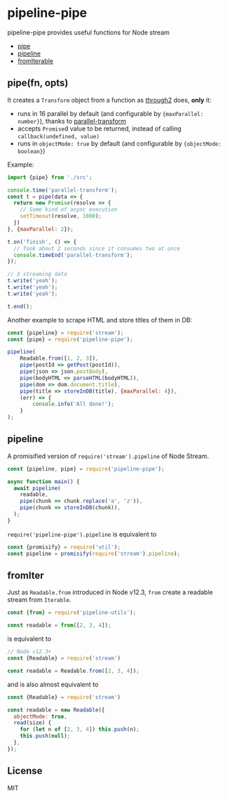 # pipeline-pipe

pipeline-pipe provides useful functions for Node stream 

* [pipe](#pipe)
* [pipeline](#pipeline)
* [fromIterable](#fromIterable)

## pipe(fn, opts)

It creates a `Transform` object from a function as [through2](https://github.com/rvagg/through2) does, **only** it:

* runs in 16 parallel by default (and configurable by `{maxParallel: number}`), thanks to [parallel-transform](https://github.com/mafintosh/parallel-transform)
* accepts `Promise`d value to be returned, instead of calling `callback(undefined, value)`
* runs in `objectMode: true` by default (and configurable by `{objectMode: boolean}`)

Example:

```js
import {pipe} from './src';

console.time('parallel-transform');
const t = pipe(data => {
  return new Promise(resolve => {
    // Some kind of async execution
    setTimeout(resolve, 1000);
  })
}, {maxParallel: 2});

t.on('finish', () => {
  // Took about 2 seconds since it consumes two at once
  console.timeEnd('parallel-transform');
});

// 3 streaming data
t.write('yeah');
t.write('yeah');
t.write('yeah');

t.end();
```

Another example to scrape HTML and store titles of them in DB:

```js
const {pipeline} = require('stream');
const {pipe} = require('pipeline-pipe');

pipeline(
    Readable.from([1, 2, 3]),
    pipe(postId => getPost(postId)),
    pipe(json => json.postBody),
    pipe(bodyHTML => parseHTML(bodyHTML)),
    pipe(dom => dom.document.title),
    pipe(title => storeInDB(title), {maxParallel: 4}),
    (err) => {
        console.info('All done!');
    }
);
```

## pipeline

A promisified version of `require('stream').pipeline` of Node Stream.

```js
const {pipeline, pipe} = require('pipeline-pipe');

async function main() {
  await pipeline(
    readable,
    pipe(chunk => chunk.replace('a', 'z')),
    pipe(chunk => storeInDB(chunk)),
  );
}
``` 

`require('pipeline-pipe').pipeline` is equivalent to

```js
const {promisify} = require('util');
const pipeline = promisify(require('stream').pipeline);
```

## fromIter

Just as `Readable.from` introduced in Node v12.3, `from` create a readable stream from `Iterable`. 

```js
const {from} = require('pipeline-utils');

const readable = from([2, 3, 4]);
```

is equivalent to

```js
// Node v12.3+
const {Readable} = require('stream')

const readable = Readable.from([2, 3, 4]);
```

and is also almost equivalent to

```js
const {Readable} = require('stream')

const readable = new Readable({
  objectMode: true,
  read(size) {
    for (let n of [2, 3, 4]) this.push(n);
    this.push(null);
  },
});
```

## License

MIT
